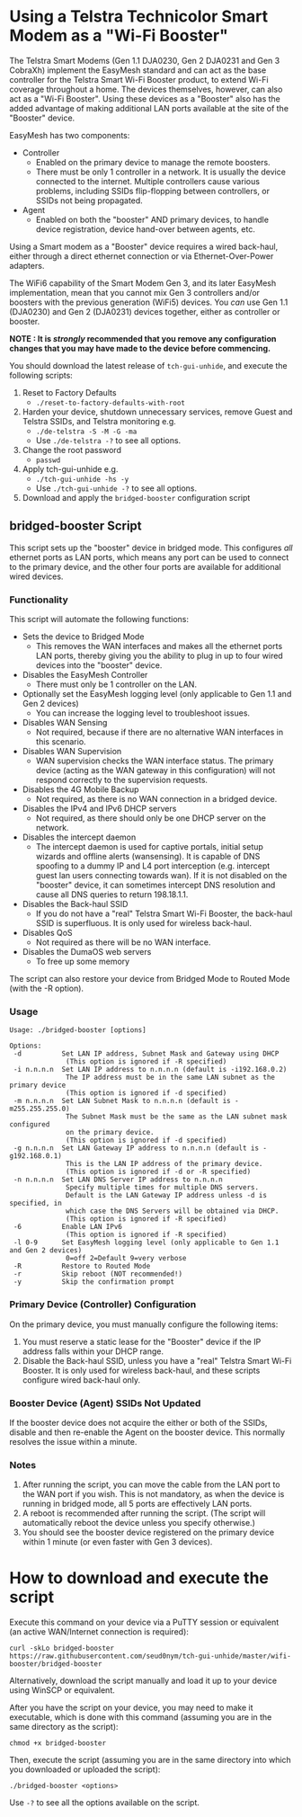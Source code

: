 # Using a Telstra Technicolor Smart Modem as a "Wi-Fi Booster"
The Telstra Smart Modems (Gen 1.1 DJA0230, Gen 2 DJA0231 and Gen 3 CobraXh) implement the EasyMesh standard and can act as the base controller for the Telstra Smart Wi-Fi Booster product, to extend Wi-Fi coverage throughout a home. The devices themselves, however, can also act as a "Wi-Fi Booster". Using these devices as a "Booster" also has the added advantage of making additional LAN ports available at the site of the "Booster" device.

EasyMesh has two components:
- Controller
    - Enabled on the primary device to manage the remote boosters. 
    - There must be only 1 controller in a network. It is usually the device connected to the internet. Multiple controllers cause various problems, including SSIDs flip-flopping between controllers, or SSIDs not being propagated.
- Agent
    - Enabled on both the "booster" AND primary devices, to handle device registration, device hand-over between agents, etc.

Using a Smart modem as a "Booster" device requires a wired back-haul, either through a direct ethernet connection or via Ethernet-Over-Power adapters.

The WiFi6 capability of the Smart Modem Gen 3, and its later EasyMesh implementation, mean that you cannot mix Gen 3 controllers and/or boosters with the previous generation (WiFi5) devices. You _can_ use Gen 1.1 (DJA0230) and Gen 2 (DJA0231) devices together, either as controller or booster.

**NOTE : It is *strongly* recommended that you remove any configuration changes that you may have made to the device before commencing.**

You should download the latest release of `tch-gui-unhide`, and execute the following scripts:
1. Reset to Factory Defaults
    - `./reset-to-factory-defaults-with-root`
2. Harden your device, shutdown unnecessary services, remove Guest and Telstra SSIDs, and Telstra monitoring e.g.
    - `./de-telstra -S -M -G -ma`
    - Use `./de-telstra -?` to see all options.
3. Change the root password
    - `passwd`
4. Apply tch-gui-unhide e.g.
    - `./tch-gui-unhide -hs -y`
    - Use `./tch-gui-unhide -?` to see all options.
5. Download and apply the `bridged-booster` configuration script

## bridged-booster Script
This script sets up the "booster" device in bridged mode. This configures *all* ethernet ports as LAN ports, which means any port can be used to connect to the primary device, and the other four ports are available for additional wired devices.

### Functionality
This script will automate the following functions:
- Sets the device to Bridged Mode
    - This removes the WAN interfaces and makes all the ethernet ports LAN ports, thereby giving you the ability to plug in up to four wired devices into the "booster" device.
- Disables the EasyMesh Controller
    - There must only be 1 controller on the LAN.
- Optionally set the EasyMesh logging level (only applicable to Gen 1.1 and Gen 2 devices)
    - You can increase the logging level to troubleshoot issues.
- Disables WAN Sensing 
    - Not required, because if there are no alternative WAN interfaces in this scenario.
- Disables WAN Supervision
    - WAN supervision checks the WAN interface status. The primary device (acting as the WAN gateway in this configuration) will not respond correctly to the supervision requests.
- Disables the 4G Mobile Backup
    - Not required, as there is no WAN connection in a bridged device.
- Disables the IPv4 and IPv6 DHCP servers
    - Not required, as there should only be one DHCP server on the network.
- Disables the intercept daemon
    - The intercept daemon is used for captive portals, initial setup wizards and offline alerts (wansensing). It is capable of DNS spoofing to a dummy IP and L4 port interception (e.g. intercept guest lan users connecting towards wan). If it is not disabled on the "booster" device, it can sometimes intercept DNS resolution and cause all DNS queries to return 198.18.1.1.
- Disables the Back-haul SSID
    - If you do not have a "real" Telstra Smart Wi-Fi Booster, the back-haul SSID is superfluous. It is only used for wireless back-haul.
- Disables QoS
    - Not required as there will be no WAN interface.
- Disables the DumaOS web servers
    - To free up some memory

The script can also restore your device from Bridged Mode to Routed Mode (with the -R option).

### Usage
```
Usage: ./bridged-booster [options]

Options:
 -d          Set LAN IP address, Subnet Mask and Gateway using DHCP
              (This option is ignored if -R specified)
 -i n.n.n.n  Set LAN IP address to n.n.n.n (default is -i192.168.0.2)
              The IP address must be in the same LAN subnet as the primary device
              (This option is ignored if -d specified)
 -m n.n.n.n  Set LAN Subnet Mask to n.n.n.n (default is -m255.255.255.0)
              The Subnet Mask must be the same as the LAN subnet mask configured 
              on the primary device.
              (This option is ignored if -d specified)
 -g n.n.n.n  Set LAN Gateway IP address to n.n.n.n (default is -g192.168.0.1)
              This is the LAN IP address of the primary device.
              (This option is ignored if -d or -R specified)
 -n n.n.n.n  Set LAN DNS Server IP address to n.n.n.n
              Specify multiple times for multiple DNS servers. 
              Default is the LAN Gateway IP address unless -d is specified, in
              which case the DNS Servers will be obtained via DHCP.
              (This option is ignored if -R specified)
 -6          Enable LAN IPv6
              (This option is ignored if -R specified)
 -l 0-9      Set EasyMesh logging level (only applicable to Gen 1.1 and Gen 2 devices)
              0=off 2=Default 9=very verbose
 -R          Restore to Routed Mode
 -r          Skip reboot (NOT recommended!)
 -y          Skip the confirmation prompt
```

### Primary Device (Controller) Configuration
On the primary device, you must manually configure the following items:
1. You must reserve a static lease for the "Booster" device if the IP address falls within your DHCP range.
2. Disable the Back-haul SSID, unless you have a "real" Telstra Smart Wi-Fi Booster. It is only used for wireless back-haul, and these scripts configure wired back-haul only.

### Booster Device (Agent) SSIDs Not Updated
If the booster device does not acquire the either or both of the SSIDs, disable and then re-enable the Agent on the booster device. This normally resolves the issue within a minute.

### Notes
1. After running the script, you can move the cable from the LAN port to the WAN port if you wish. This is not mandatory, as when the device is running in bridged mode, all 5 ports are effectively LAN ports.
2. A reboot is recommended after running the script. (The script will automatically reboot the device unless you specify otherwise.)
3. You should see the booster device registered on the primary device within 1 minute (or even faster with Gen 3 devices). 

# How to download and execute the script
Execute this command on your device via a PuTTY session or equivalent (an active WAN/Internet connection is required):
```
curl -skLo bridged-booster https://raw.githubusercontent.com/seud0nym/tch-gui-unhide/master/wifi-booster/bridged-booster
```

Alternatively, download the script manually and load it up to your device using WinSCP or equivalent.

After you have the script on your device, you may need to make it executable, which is done with this command (assuming you are in the same directory as the script):
```
chmod +x bridged-booster
```

Then, execute the script (assuming you are in the same directory into which you downloaded or uploaded the script):
```
./bridged-booster <options>
```
Use `-?` to see all the options available on the script.

